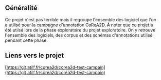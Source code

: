 ## Généralité
Ce projet n'est pas terrible mais il regroupe l'ensemble des logiciel que l'on a utilisé pour la campagne d'annotation CoReA2D.
À noter que ce projet a été utilsé lors de la phase exploratoire du projet exploratoire. On y retrouve l'ensemble des logiciels, des corpus et des schémas d'annotations utilisé pendant cette phase.
## Liens vers le projet
[https://git.atilf.fr/corea2d/corea2d-test-campain](https://git.atilf.fr/corea2d/corea2d-test-campain)
